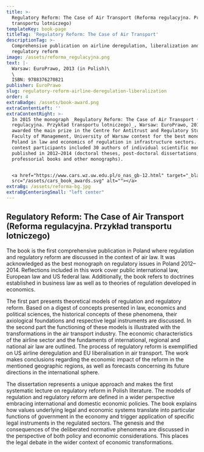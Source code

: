 ```yaml
---
title: >-
  Regulatory Reform: The Case of Air Transport (Reforma regulacyjna. Przykład
  transportu lotniczego)
templateKey: book-page
titleTag: 'Regulatory Reform: The Case of Air Transport'
descriptionTag: >-
  Comprehensive publication on airline deregulation, liberalization and
  regulatory reform
image: /assets/reforma_regulacyjna.png
text: |-
  Warsaw: EuroPrawo, 2013 (in Polish)\
  \
  ISBN: 9788376270821
publisher: EuroPrawo
slug: regulatory-reform-airline-deregulation-liberalization
order: 4
extraBadge: /assets/book-award.png
extraContentLeft: ''
extraContentRight: >-
  In 2015 the monograph _Regulatory Reform: The Case of Air Transport (Reforma
  regulacyjna. Przykład transportu lotniczego)_, Warsaw: EuroPrawo, 2013 was
  awarded the main prize in the Centre for Antitrust and Regulatory Studies,
  Faculty of Management, University of Warsaw contest for the best monograph in
  Poland in law and economics of regulation in infrastructure sectors. The
  contest participants included 30 authors of individual scientific monographs
  published in 2012–2014 (doctoral theses, post-doctoral dissertations,
  professorial books and other monographs).


  <a href="https://www.cars.wz.uw.edu.pl/o_nas_gb-12.html" target="_blank"><img
  src="/assets/cars_book_awards.svg" alt=""></a>
extraBg: /assets/reforma-bg.jpg
extraBgCenteringSmall: "left center"
---
```


## Regulatory Reform: The Case of Air Transport (Reforma regulacyjna. Przykład transportu lotniczego)

The book is the first comprehensive publication in Poland where regulation and regulatory reform are discussed in the context of air law. It was acknowledged as the best monograph on regulatory issues in Poland 2012–2014. Reflections included in this work cover public international law, European law and US federal law. Additionally, the book refers to doctrines established in business law as well as to theories of regulation developed in economics. 

The first part presents theoretical models of regulation and regulatory reform. Based on a digest of concepts presented in law, economics and political sciences, the historical concepts of these phenomena, their axiological foundations and respective legal instruments are discussed. In the second part the functioning of these models is illustrated with the transformations in the air transport industry. The economic characteristics of the airline sector and the fundaments of international, regional and national air law are outlined. The process of regulatory reform is exemplified on US airline deregulation and EU liberalisation in air transport. The work makes conclusions regarding the economic impact of the reform in the mentioned geographic regions, as well as forecasts concerning its future directions in the international sphere.

The dissertation represents a unique approach and makes the first systematic lecture on regulatory reform in Polish literature. The models of regulation and regulatory reform are defined in a wider perspective embracing international and domestic economic policies. The book explains how values underlying legal and economic systems translate into particular functions of government in the economy and trigger application of specific legal instruments in the regulated sectors. The genesis and the consequences of the deliberated normative phenomena are discussed in the perspective of both policy and economic considerations. This places the legal debate in the wider context of economic transformations.
